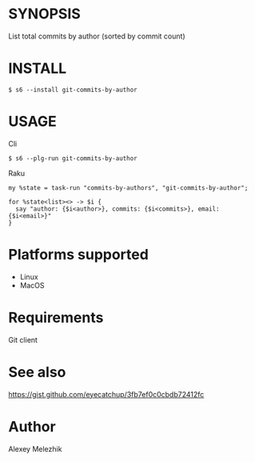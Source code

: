 # SYNOPSIS

List total commits by author (sorted by commit count)

# INSTALL

    $ s6 --install git-commits-by-author

# USAGE

Cli

    $ s6 --plg-run git-commits-by-author

Raku

    my %state = task-run "commits-by-authors", "git-commits-by-author";

    for %state<list><> -> $i {
      say "author: {$i<author>}, commits: {$i<commits>}, email: {$i<email>}"
    }

# Platforms supported

* Linux
* MacOS

# Requirements

Git client

# See also

https://gist.github.com/eyecatchup/3fb7ef0c0cbdb72412fc

# Author

Alexey Melezhik
